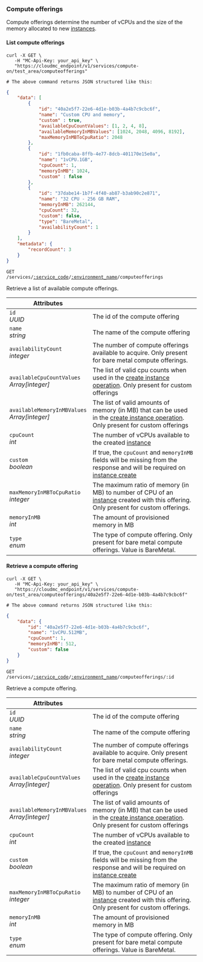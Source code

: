 ### Compute offerings

Compute offerings determine the number of vCPUs and the size of the memory allocated to new [instances](#cloudstack-instances).

#### List compute offerings

```shell
curl -X GET \
   -H "MC-Api-Key: your_api_key" \
   "https://cloudmc_endpoint/v1/services/compute-on/test_area/computeofferings"

# The above command returns JSON structured like this:
```

```json
{
    "data": [
        {
            "id": "40a2e5f7-22e6-4d1e-b03b-4a4b7c9cbc6f",
            "name": "Custom CPU and memory",
            "custom" : true,
            "availableCpuCountValues": [1, 2, 4, 8],
            "availableMemoryInMBValues": [1024, 2048, 4096, 8192],
            "maxMemoryInMBToCpuRatio": 2048
        },
        {
            "id": "1fb0caba-8ffb-4e77-8dcb-401170e15e0a",
            "name": "1vCPU.1GB",
            "cpuCount": 1,
            "memoryInMB": 1024,
            "custom" : false
        },
        {
            "id": "37dabe14-1b7f-4f40-ab87-b3ab90c2e871",
            "name": "32 CPU - 256 GB RAM",
            "memoryInMB": 262144,
            "cpuCount": 32,
            "custom": false,
            "type": "BareMetal",
            "availabilityCount": 1
        }
    ],
    "metadata": {
        "recordCount": 3
    }
}
```

<code>GET /services/<a href="#administration-service-connections">:service_code</a>/<a href="#administration-environments">:environment_name</a>/computeofferings</code>

Retrieve a list of available compute offerings.

Attributes | &nbsp;
---------- | -----
`id`<br/>*UUID* | The id of the compute offering
`name`<br/>*string* | The name of the compute offering
`availabilityCount`<br/>*integer* | The number of compute offerings available to acquire. Only present for bare metal compute offerings.
`availableCpuCountValues`<br/>*Array[integer]* | The list of valid cpu counts when used in the [create instance operation](#cloudstack-create-an-instance). Only present for custom offerings
`availableMemoryInMBValues`<br/>*Array[integer]* | The list of valid amounts of memory (in MB) that can be used in the [create instance operation](#cloudstack-create-an-instance). Only present for custom offerings
`cpuCount`<br/>*int* | The number of vCPUs available to the created [instance](#cloudstack-instances)
`custom`<br/>*boolean* | If true, the `cpuCount` and `memoryInMB` fields will be missing from the response and will be required on [instance create](#cloudstack-create-an-instance)
`maxMemoryInMBToCpuRatio`<br/>*integer* | The maximum ratio of memory (in MB) to number of CPU of an [instance](#cloudstack-instances) created with this offering. Only present for custom offerings.
`memoryInMB`<br/>*int* | The amount of provisioned memory in MB
`type`<br/>*enum* | The type of compute offering. Only present for bare metal compute offerings. Value is BareMetal.

#### Retrieve a compute offering

```shell
curl -X GET \
   -H "MC-Api-Key: your_api_key" \
   "https://cloudmc_endpoint/v1/services/compute-on/test_area/computeofferings/40a2e5f7-22e6-4d1e-b03b-4a4b7c9cbc6f"

# The above command returns JSON structured like this:
```

```json
{
    "data": {
        "id": "40a2e5f7-22e6-4d1e-b03b-4a4b7c9cbc6f",
        "name": "1vCPU.512MB",
        "cpuCount": 1,
        "memoryInMB": 512,
        "custom": false
    }
}
```

<code>GET /services/<a href="#administration-service-connections">:service_code</a>/<a href="#administration-environments">:environment_name</a>/computeofferings/:id</code>

Retrieve a compute offering.

Attributes | &nbsp;
---------- | -----
`id`<br/>*UUID* | The id of the compute offering
`name`<br/>*string* | The name of the compute offering
`availabilityCount`<br/>*integer* | The number of compute offerings available to acquire. Only present for bare metal compute offerings.
`availableCpuCountValues`<br/>*Array[integer]* | The list of valid cpu counts when used in the [create instance operation](#cloudstack-create-an-instance). Only present for custom offerings
`availableMemoryInMBValues`<br/>*Array[integer]* | The list of valid amounts of memory (in MB) that can be used in the [create instance operation](#cloudstack-create-an-instance). Only present for custom offerings
`cpuCount`<br/>*int* | The number of vCPUs available to the created [instance](#cloudstack-instances)
`custom`<br/>*boolean* | If true, the `cpuCount` and `memoryInMB` fields will be missing from the response and will be required on [instance create](#cloudstack-create-an-instance)
`maxMemoryInMBToCpuRatio`<br/>*integer* | The maximum ratio of memory (in MB) to number of CPU of an [instance](#cloudstack-instances) created with this offering. Only present for custom offerings.
`memoryInMB`<br/>*int* | The amount of provisioned memory in MB
`type`<br/>*enum* | The type of compute offering. Only present for bare metal compute offerings. Value is BareMetal.
